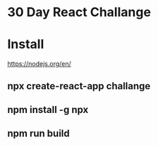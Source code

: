 # 30 Day React Challange
# Install 
https://nodejs.org/en/
## npx create-react-app challange
## npm install -g npx
## npm run build
